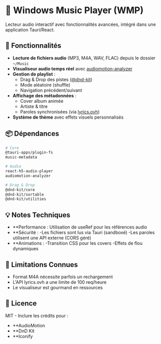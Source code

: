 # 🎵 Windows Music Player (WMP)

Lecteur audio interactif avec fonctionnalités avancées, intégré dans une application Tauri/React.

## 🎯 Fonctionnalités

- **Lecture de fichiers audio** (MP3, M4A, WAV, FLAC) depuis le dossier `~/Music`
- **Visualiseur audio temps réel** avec [audiomotion-analyzer](https://www.audiomotion.dev)
- **Gestion de playlist** :
  - Drag & Drop des pistes ([@dnd-kit](https://dndkit.com))
  - Mode aléatoire (shuffle)
  - Navigation précédent/suivant
- **Affichage des métadonnées** :
  - Cover album animée
  - Artiste & titre
  - Paroles synchronisées (via [lyrics.ovh](https://lyrics.ovh))
- **Système de thème** avec effets visuels personnalisés

## 📦 Dépendances

```bash
# Core
@tauri-apps/plugin-fs
music-metadata

# Audio
react-h5-audio-player
audiomotion-analyzer

# Drag & Drop
@dnd-kit/core
@dnd-kit/sortable
@dnd-kit/utilities
```

## 💡 Notes Techniques

- **Performance : Utilisation de useRef pour les références audio
- **Sécurité :
    -Les fichiers sont lus via Tauri (sandboxé)
    -Les paroles utilisent une API externe (CORS géré)
- **Animations :
    -Transition CSS pour les covers
    -Effets de flou dynamiques

## 🚨 Limitations Connues
-  Format M4A nécessite parfois un rechargement
-  L'API lyrics.ovh a une limite de 100 req/heure
-  Le visualiseur est gourmand en ressources

## 📄 Licence

MIT - Inclure les crédits pour :
- **AudioMotion
- **DnD Kit
- **Iconify

